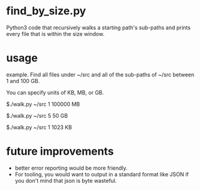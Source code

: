 # find_by_size.py
Python3 code that recursively walks a starting path's sub-paths and prints every file that is within the size window.

# usage
example.  Find all files under ~/src and all of the sub-paths of ~/src between 1 and 100 GB.

You can specify units of KB, MB, or GB.

$./walk.py ~/src 1 100000 MB

$./walk.py ~/src 5 50 GB

$./walk.py ~/src 1 1023 KB

# future improvements
* better error reporting would be more friendly.
* For tooling, you would want to output in a standard format like JSON if you
don't mind that json is byte wasteful.
